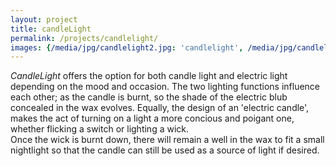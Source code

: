 ```yaml
---
layout: project
title: candleLight
permalink: /projects/candlelight/
images: {/media/jpg/candlelight2.jpg: 'candlelight', /media/jpg/candlelight3.jpg: 'candlelight', /media/jpg/candlelight1.jpg: 'candlelight'}
---
```

_CandleLight_ offers the option for both candle light and electric light depending on the mood and occasion.  The two lighting functions  influence each other; as the candle is burnt, so the shade of the electric blub concealed in the wax evolves.  Equally, the design of an 'electric candle', makes the act of turning on a light a more concious and poigant one, whether flicking a switch or lighting a wick.  
Once the wick is burnt down, there will remain a well in the wax to fit a small nightlight so that the candle can still be used as a source of light if desired.
